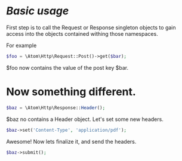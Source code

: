 *Basic usage*
==============
First step is to call the Request or Response singleton objects to gain access into the objects contained withing those namespaces.

For example
```php
$foo = \Atom\Http\Request::Post()->get($bar);
```
$foo now contains the value of the post key $bar.

Now something different.
===========
```php
$baz = \Atom\Http\Response::Header();
```
$baz no contains a Header object. Let's set some new headers.
```php
$baz->set('Content-Type', 'application/pdf');
```
Awesome! Now lets finalize it, and send the headers.
```php
$baz->submit();
```
